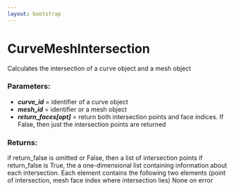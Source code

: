```yaml
---
layout: bootstrap
---
```


# CurveMeshIntersection

Calculates the intersection of a curve object and a mesh object
          

### Parameters:

- ***curve_id*** = identifier of a curve object
- ***mesh_id*** = identifier or a mesh object
- ***return_faces[opt]*** = return both intersection points and face indices.
  If False, then just the intersection points are returned
        

### Returns:


if return_false is omitted or False, then a list of intersection points
if return_false is True, the a one-dimensional list containing information
  about each intersection. Each element contains the following two elements
  (point of intersection, mesh face index where intersection lies)
None on error
        


